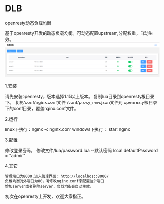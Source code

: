 # DLB
openresty动态负载均衡


基于openresty开发的动态负载均衡。可动态配置upstream,分配权重，自动生效。
<img src="01.png"/>

1.安装

   请先安装openresty，版本选择1.15以上版本。
   复制lua目录到openresty根目录下。
   复制/conf/nginx.conf文件 /conf/proxy_new.json文件到 openresty根目录下的conf目录，覆盖nginx.conf文件。
   
2.运行

   linux下执行：nginx -c nginx.conf
   windows下执行：  start nginx
   
3.配置

   修改登录密码， 修改文件/lua/password.lua
   --默认密码
   local defaultPassword = "admin"
   
4.其它

    管理端口为8000,进入管理界面: http://localhost:8000/
    负载均衡对外端口为80，可修改nginx.conf来配置这个端口
    增加server或者删除server，负载均衡会自动生效。
    
 初次在openresty上开发，欢迎大家指正。
   
